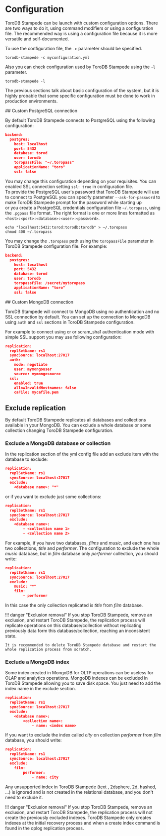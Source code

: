 <h1>Configuration</h1>

ToroDB Stampede can be launch with custom configuration options. There are two ways to do it, using command modifiers or using a configuration file. The recommended way is using a configuration file because it is more versatile and self-documented.

To use the configuration file, the `-c` parameter should be specified.

```no-highlight
torodb-stampede -c myconfiguration.yml

```

Also you can check configuration used by ToroDB Stampede using the `-l` parameter.

```no-highlight
torodb-stampede -l
```

The previous sections talk about basic configuration of the system, but it is highly probable that some specific configuration must be done to work in production environments.

## Custom PostgreSQL connection

By default ToroDB Stampede connects to PostgreSQL using the following configuration:

```json
backend:
  postgres:
    host: localhost
    port: 5432
    database: torod
    user: torodb
    toropassFile: "~/.toropass"
    applicationName: "toro"
    ssl: false
```

You may change this configuration depending on your requisites.
You can enabled SSL connection setting `ssl: true` in configuration file.  
To provide the PostgreSQL user's password that ToroDB Stampede will use to connect to PostgreSQL 
you can specify parameter `--ask-for-password` to make ToroDB Stampede prompt for the password while starting up  
or you create a PostgreSQL credentials configuration file `~/.toropass`, using the `.pgpass` file format. 
The right format is one or more lines formatted as `<host>:<port>:<database>:<user>:<password>`.

```no-highlight
echo "localhost:5432:torod:torodb:torodb" > ~/.toropass
chmod 400 ~/.toropass
```

You may change the `.toropass` path using the `toropassFile` parameter in ToroDB Stampede configuration file. For example:

```json
backend:
  postgres:
    host: localhost
    port: 5432
    database: torod
    user: torodb
    toropassFile: /secret/mytoropass
    applicationName: "toro"
    ssl: false
```

## Custom MongoDB connection

ToroDB Stampede will connect to MongoDB using no authentication and no SSL connection by default. You can set up the connection to MongoDB using `auth` and `ssl` sections in ToroDB Stampede configuration.

For example to connect using cr or scram_sha1 authentication mode with simple SSL support you may use following configuration:

```json
replication:
  replSetName: rs1
  syncSource: localhost:27017
  auth:
    mode: negotiate
    user: mymongouser
    source: mymongosource
  ssl:
    enabled: true
    allowInvalidHostnames: false
    caFile: mycafile.pem
```

## Exclude replication

By default ToroDB Stampede replicates all databases and collections available in your MongoDB. You can exclude a whole database or some collection changing ToroDB Stampede configuration.

### Exclude a MongoDB database or collection

In the replication section of the yml config file add an exclude item with the database to exclude:   

```json
replication:
  replSetName: rs1
  syncSource: localhost:27017
  exclude: 
    <database name>: "*"
```

or if you want to exclude just some collections:

```json
replication:
  replSetName: rs1
  syncSource: localhost:27017
  exclude: 
    <database name>:
    	- <collection name 1>
    	- <collection name 2>
```

For example, if you have two databases, *films* and *music*, and each one has two collections, *title* and *performer*. The configuration to exclude the whole *music* database, but in *film* database only *performer* collection, you should write:  

```json
replication:
  replSetName: rs1
  syncSource: localhost:27017
  exclude: 
    music: "*"
    film: 
        - performer
```

In this case the only collection replicated is *title* from *film* database.

!!! danger "Exclusion removal"
	If you stop ToroDB Stampede, remove an exclusion, and restart ToroDB Stampede, the replication process will replicate operations on this database/collection without replicating previously data form this database/collection, reaching an inconsistent state.
	
	It is recommended to delete ToroDB Stampede database and restart the whole replication process from scratch.     

### Exclude a MongoDB index

Some index created in MongoDB for OLTP operations can be useless for OLAP and analytics operations. MongoDB indexes can be excluded in ToroDB Stampede allowing you to save disk space. You just need to add the index name  in the exclude section.

```json
replication:
  replSetName: rs1
  syncSource: localhost:27017
  exclude: 
    <database name>:
    	<collection name>:
    		- name: <index name>
```

If you want to exclude the index called *city* on collection *performer* from *film* database, you should write: 

```json
replication:
  replSetName: rs1
  syncSource: localhost:27017
  exclude: 
    film: 
        performer:
        	- name: city
```

Any unsupported index in ToroDB Stampede (text , 2dsphere, 2d, hashed, ...) is ignored and is not created in the relational database, and you don't need to exclude it.  

!!! danger "Exclusion removal"
	If you stop ToroDB Stampede, remove an exclusion, and restart ToroDB Stampede, the replication process will not create the previously excluded indexes. ToroDB Stampede only creates indexes at the initial recovery process and when a create index command is found in the oplog replication process.
